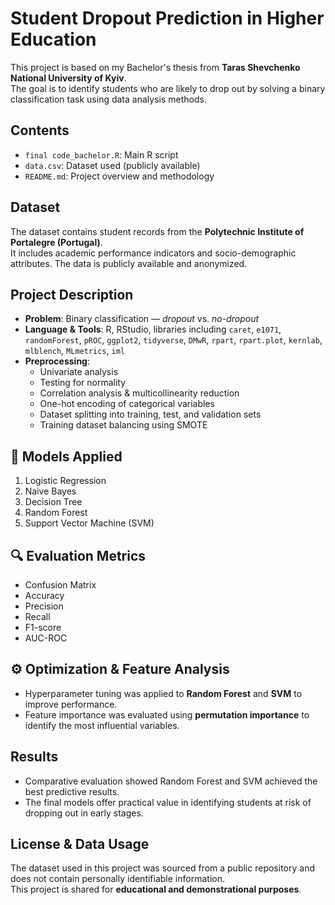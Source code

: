 # Student Dropout Prediction in Higher Education

This project is based on my Bachelor's thesis from **Taras Shevchenko National University of Kyiv**.  
The goal is to identify students who are likely to drop out by solving a binary classification task using data analysis methods.

## Contents

- `final code_bachelor.R`: Main R script
- `data.csv`: Dataset used (publicly available)
- `README.md`: Project overview and methodology

## Dataset

The dataset contains student records from the **Polytechnic Institute of Portalegre (Portugal)**.  
It includes academic performance indicators and socio-demographic attributes. The data is publicly available and anonymized.

## Project Description

- **Problem**: Binary classification — _dropout_ vs. _no-dropout_
- **Language & Tools**: R, RStudio, libraries including `caret`, `e1071`, `randomForest`, `pROC`, `ggplot2`, `tidyverse`, `DMwR`, `rpart`, `rpart.plot`, `kernlab`, `mlblench`, `MLmetrics`, `iml`
- **Preprocessing**:
  - Univariate analysis
  - Testing for normality
  - Correlation analysis & multicollinearity reduction
  - One-hot encoding of categorical variables
  - Dataset splitting into training, test, and validation sets
  - Training dataset balancing using SMOTE

## 🧠 Models Applied

1. Logistic Regression  
2. Naive Bayes  
3. Decision Tree  
4. Random Forest  
5. Support Vector Machine (SVM)

## 🔍 Evaluation Metrics

- Confusion Matrix
- Accuracy
- Precision
- Recall
- F1-score
- AUC-ROC

## ⚙️ Optimization & Feature Analysis

- Hyperparameter tuning was applied to **Random Forest** and **SVM** to improve performance.
- Feature importance was evaluated using **permutation importance** to identify the most influential variables.

## Results

- Comparative evaluation showed Random Forest and SVM achieved the best predictive results.
- The final models offer practical value in identifying students at risk of dropping out in early stages.

## License & Data Usage

The dataset used in this project was sourced from a public repository and does not contain personally identifiable information.  
This project is shared for **educational and demonstrational purposes**.
